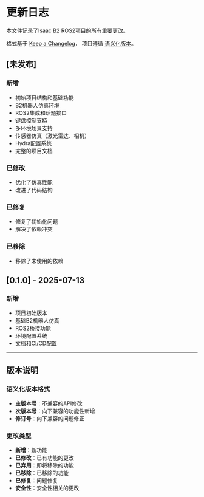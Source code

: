 # 更新日志

本文件记录了Isaac B2 ROS2项目的所有重要更改。

格式基于 [Keep a Changelog](https://keepachangelog.com/zh-CN/1.0.0/)，
项目遵循 [语义化版本](https://semver.org/lang/zh-CN/)。

## [未发布]

### 新增
- 初始项目结构和基础功能
- B2机器人仿真环境
- ROS2集成和话题接口
- 键盘控制支持
- 多环境场景支持
- 传感器仿真（激光雷达、相机）
- Hydra配置系统
- 完整的项目文档

### 已修改
- 优化了仿真性能
- 改进了代码结构

### 已修复
- 修复了初始化问题
- 解决了依赖冲突

### 已移除
- 移除了未使用的依赖

## [0.1.0] - 2025-07-13

### 新增
- 项目初始版本
- 基础B2机器人仿真
- ROS2桥接功能
- 环境配置系统
- 文档和CI/CD配置

---

## 版本说明

### 语义化版本格式
- **主版本号**：不兼容的API修改
- **次版本号**：向下兼容的功能性新增
- **修订号**：向下兼容的问题修正

### 更改类型
- **新增**：新功能
- **已修改**：已有功能的更改
- **已弃用**：即将移除的功能
- **已移除**：已移除的功能
- **已修复**：问题修复
- **安全性**：安全性相关的更改
